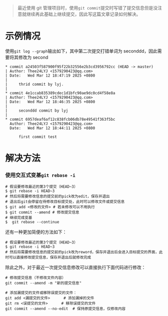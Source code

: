 > 最近使用 git 管理项目时，使用`git commit`提交时写错了提交信息但是没注意就继续再此基础上继续提交，因此写这篇文章记录如何解决。

# 示例情况

使用`git log --graph`输出如下，其中第二次提交打错单词为 seconddd，因此需要将其修改为 second

```
* commit a24503f587900f95f22b32556e2b3cd3956792cc (HEAD -> master)
| Author: Thee24LYJ <1579290423@qq.com>
| Date:   Wed Mar 12 18:47:19 2025 +0800
|
|     thrid commit by lyj.
|
* commit 4e1ccab835389cdec1d1bfc90ae9dc0cd4f58e8a
| Author: Thee24LYJ <1579290423@qq.com>
| Date:   Wed Mar 12 18:46:35 2025 +0800
|
|     seconddd commit by lyj
|
* commit 6957deaf6af12c838fcb06db78e49541f363f5bc
  Author: Thee24LYJ <1579290423@qq.com>
  Date:   Wed Mar 12 18:44:11 2025 +0800

      first commit test
```

# 解决方法

### 使用交互式变基`git rebase -i`

```git
# 假设要修改最近的第3个提交（HEAD~3）
$ git rebase -i HEAD~3
# 然后将需要修改信息的提交前的pick改为edit，保存并退出
# 退出后git会停留在待修改目标提交处，此时可以修改文件或提交信息
$ git add <修改的文件> # 若未修改可以不用执行
$ git commit --amend # 修改提交信息
# 继续完成变基
$  git rebase --continue
```

还有一种更加简便的方法如下：

```git
# 假设要修改最近的第3个提交（HEAD~3）
$ git rebase -i HEAD~3
# 然后将需要修改信息的提交前的pick改为reword，保存并退出后会进入目标提交的界面，此时可以直接修改提交信息，保存并退出后就修改完成
```

除此之外，对于最近一次提交信息修改可以直接执行下面代码进行修改：

```
# 修改提交信息（不修改文件内容）
git commit --amend -m "新的提交信息"

# 添加漏提交的文件或移除误提交的文件：
git add <漏提交的文件>      # 添加漏掉的文件
git rm <误提交的文件>      # 移除误提交的文件
git commit --amend --no-edit  # 保持原提交信息，仅修改内容
```
